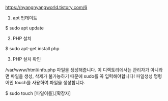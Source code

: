 https://nyangnyangworld.tistory.com/6

1. apt 업데이트

$ sudo apt update

2. PHP 설치

$ sudo apt-get install php

3. PHP 설치 확인

/var/www/html/info.php 파일을 생성해줍니다.
이 디렉토리에서는 관리자가 아니라면 파일을 생성, 삭제가 불가능하기 때문에 sudo를 꼭 입력해야합니다!
파일생성 명령어인 touch를 사용하여 파일을 생성합니다.

$ sudo touch [파일이름].[확장자]
